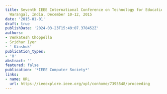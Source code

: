 ```yaml
---
title: Seventh IEEE International Conference on Technology for Education, T4E 2015,
  Warangal, India, December 10-12, 2015
date: '2015-01-01'
draft: true
publishDate: '2024-03-23T15:49:07.378452Z'
authors:
- Venkatesh Choppella
- Sridhar Iyer
- ' Kinshuk'
publication_types:
- '0'
abstract: ''
featured: false
publication: '*IEEE Computer Society*'
links:
- name: URL
  url: https://ieeexplore.ieee.org/xpl/conhome/7395548/proceeding
---
```


